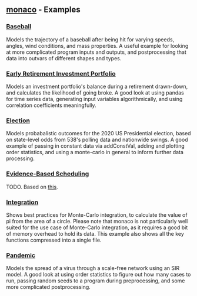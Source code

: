 ## [monaco](../) - Examples

### [Baseball](baseball/)
Models the trajectory of a baseball after being hit for varying speeds, angles,
wind conditions, and mass properties. A useful example for looking at more
complicated program inputs and outputs, and postprocessing that data into
outvars of different shapes and types.

### [Early Retirement Investment Portfolio](early_retirement_investment_portfolio/)
Models an investment portfolio's balance during a retirement drawn-down, and calculates the likelihood of going broke. A good look at using pandas for time series data, generating input variables algorithmically, and using correlation coefficients meaningfully.

### [Election](election/)
Models probabalistic outcomes for the 2020 US Presidential election, based on state-level odds from 538's polling data and nationwide swings. A good example of passing in constant data via addConstVal, adding and plotting order statistics, and using a monte-carlo in general to inform further data processing.

### [Evidence-Based Scheduling](evidence_based_scheduling/)
TODO. Based on [this](https://www.joelonsoftware.com/2007/10/26/evidence-based-scheduling/).

### [Integration](integration/)
Shows best practices for Monte-Carlo integration, to calculate the value of pi from the area of a circle. Please note that monaco is not particularly well suited for the use case of Monte-Carlo integration, as it requires a good bit of memory overhead to hold its data. This example also shows all the key functions compressed into a single file.

### [Pandemic](pandemic/)
Models the spread of a virus through a scale-free network using an SIR model. A good look at using order statistics to figure out how many cases to run, passing random seeds to a program during preprocessing, and some more complicated postprocessing.
